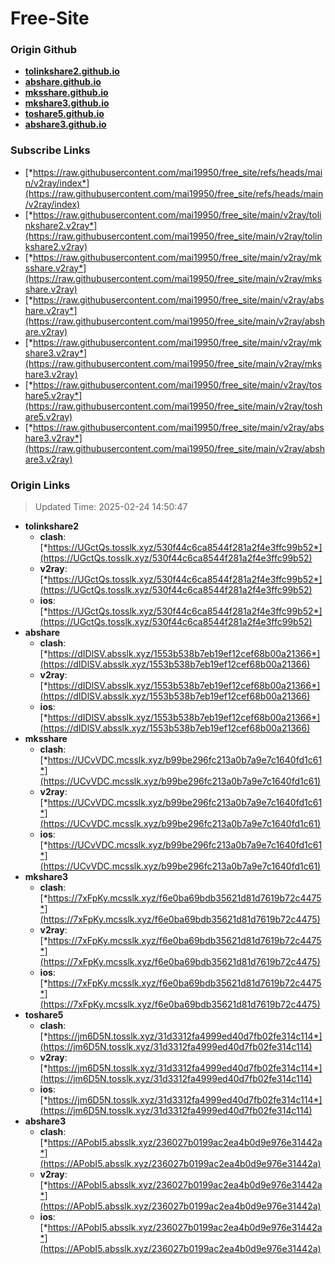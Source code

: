 # Free-Site

### Origin Github

- [**tolinkshare2.github.io**](https://github.com/tolinkshare2/tolinkshare2.github.io)
- [**abshare.github.io**](https://github.com/abshare/abshare.github.io)
- [**mksshare.github.io**](https://github.com/mksshare/mksshare.github.io)
- [**mkshare3.github.io**](https://github.com/mkshare3/mkshare3.github.io)
- [**toshare5.github.io**](https://github.com/toshare5/toshare5.github.io)
- [**abshare3.github.io**](https://github.com/abshare3/abshare3.github.io)

### Subscribe Links

- [*https://raw.githubusercontent.com/mai19950/free_site/refs/heads/main/v2ray/index*](https://raw.githubusercontent.com/mai19950/free_site/refs/heads/main/v2ray/index)
- [*https://raw.githubusercontent.com/mai19950/free_site/main/v2ray/tolinkshare2.v2ray*](https://raw.githubusercontent.com/mai19950/free_site/main/v2ray/tolinkshare2.v2ray)
- [*https://raw.githubusercontent.com/mai19950/free_site/main/v2ray/mksshare.v2ray*](https://raw.githubusercontent.com/mai19950/free_site/main/v2ray/mksshare.v2ray)
- [*https://raw.githubusercontent.com/mai19950/free_site/main/v2ray/abshare.v2ray*](https://raw.githubusercontent.com/mai19950/free_site/main/v2ray/abshare.v2ray)
- [*https://raw.githubusercontent.com/mai19950/free_site/main/v2ray/mkshare3.v2ray*](https://raw.githubusercontent.com/mai19950/free_site/main/v2ray/mkshare3.v2ray)
- [*https://raw.githubusercontent.com/mai19950/free_site/main/v2ray/toshare5.v2ray*](https://raw.githubusercontent.com/mai19950/free_site/main/v2ray/toshare5.v2ray)
- [*https://raw.githubusercontent.com/mai19950/free_site/main/v2ray/abshare3.v2ray*](https://raw.githubusercontent.com/mai19950/free_site/main/v2ray/abshare3.v2ray)

### Origin Links

> Updated Time: 2025-02-24 14:50:47

- **tolinkshare2**
  - **clash**: [*https://UGctQs.tosslk.xyz/530f44c6ca8544f281a2f4e3ffc99b52*](https://UGctQs.tosslk.xyz/530f44c6ca8544f281a2f4e3ffc99b52)
  - **v2ray**: [*https://UGctQs.tosslk.xyz/530f44c6ca8544f281a2f4e3ffc99b52*](https://UGctQs.tosslk.xyz/530f44c6ca8544f281a2f4e3ffc99b52)
  - **ios**: [*https://UGctQs.tosslk.xyz/530f44c6ca8544f281a2f4e3ffc99b52*](https://UGctQs.tosslk.xyz/530f44c6ca8544f281a2f4e3ffc99b52)
- **abshare**
  - **clash**: [*https://dIDlSV.absslk.xyz/1553b538b7eb19ef12cef68b00a21366*](https://dIDlSV.absslk.xyz/1553b538b7eb19ef12cef68b00a21366)
  - **v2ray**: [*https://dIDlSV.absslk.xyz/1553b538b7eb19ef12cef68b00a21366*](https://dIDlSV.absslk.xyz/1553b538b7eb19ef12cef68b00a21366)
  - **ios**: [*https://dIDlSV.absslk.xyz/1553b538b7eb19ef12cef68b00a21366*](https://dIDlSV.absslk.xyz/1553b538b7eb19ef12cef68b00a21366)
- **mksshare**
  - **clash**: [*https://UCvVDC.mcsslk.xyz/b99be296fc213a0b7a9e7c1640fd1c61*](https://UCvVDC.mcsslk.xyz/b99be296fc213a0b7a9e7c1640fd1c61)
  - **v2ray**: [*https://UCvVDC.mcsslk.xyz/b99be296fc213a0b7a9e7c1640fd1c61*](https://UCvVDC.mcsslk.xyz/b99be296fc213a0b7a9e7c1640fd1c61)
  - **ios**: [*https://UCvVDC.mcsslk.xyz/b99be296fc213a0b7a9e7c1640fd1c61*](https://UCvVDC.mcsslk.xyz/b99be296fc213a0b7a9e7c1640fd1c61)
- **mkshare3**
  - **clash**: [*https://7xFpKy.mcsslk.xyz/f6e0ba69bdb35621d81d7619b72c4475*](https://7xFpKy.mcsslk.xyz/f6e0ba69bdb35621d81d7619b72c4475)
  - **v2ray**: [*https://7xFpKy.mcsslk.xyz/f6e0ba69bdb35621d81d7619b72c4475*](https://7xFpKy.mcsslk.xyz/f6e0ba69bdb35621d81d7619b72c4475)
  - **ios**: [*https://7xFpKy.mcsslk.xyz/f6e0ba69bdb35621d81d7619b72c4475*](https://7xFpKy.mcsslk.xyz/f6e0ba69bdb35621d81d7619b72c4475)
- **toshare5**
  - **clash**: [*https://jm6D5N.tosslk.xyz/31d3312fa4999ed40d7fb02fe314c114*](https://jm6D5N.tosslk.xyz/31d3312fa4999ed40d7fb02fe314c114)
  - **v2ray**: [*https://jm6D5N.tosslk.xyz/31d3312fa4999ed40d7fb02fe314c114*](https://jm6D5N.tosslk.xyz/31d3312fa4999ed40d7fb02fe314c114)
  - **ios**: [*https://jm6D5N.tosslk.xyz/31d3312fa4999ed40d7fb02fe314c114*](https://jm6D5N.tosslk.xyz/31d3312fa4999ed40d7fb02fe314c114)
- **abshare3**
  - **clash**: [*https://APobI5.absslk.xyz/236027b0199ac2ea4b0d9e976e31442a*](https://APobI5.absslk.xyz/236027b0199ac2ea4b0d9e976e31442a)
  - **v2ray**: [*https://APobI5.absslk.xyz/236027b0199ac2ea4b0d9e976e31442a*](https://APobI5.absslk.xyz/236027b0199ac2ea4b0d9e976e31442a)
  - **ios**: [*https://APobI5.absslk.xyz/236027b0199ac2ea4b0d9e976e31442a*](https://APobI5.absslk.xyz/236027b0199ac2ea4b0d9e976e31442a)
